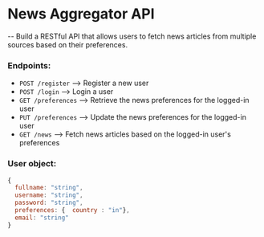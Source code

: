 # News Aggregator API

-- Build a RESTful API that allows users to fetch news articles from multiple sources based on their preferences.

### Endpoints:
  - `POST /register` --> Register a new user
  - `POST /login` -->  Login a user
  - `GET /preferences` --> Retrieve the news preferences for the logged-in user
  - `PUT /preferences` --> Update the news preferences for the logged-in user
  - `GET /news` --> Fetch news articles based on the logged-in user's preferences


### User object:
```js
{
  fullname: "string",
  username: "string",
  password: "string",
  preferences: {  country : "in"},
  email: "string"
}
```
